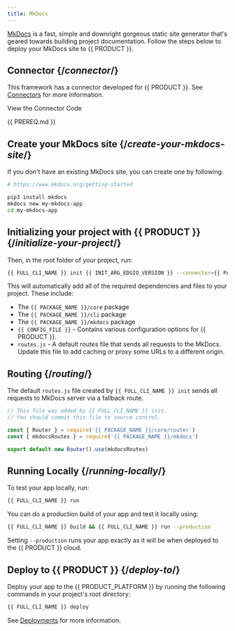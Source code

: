 ```yaml
---
title: MkDocs
---
```


[MkDocs](https://www.mkdocs.org/) is a fast, simple and downright gorgeous static site generator that's geared towards building project documentation. Follow the steps below to deploy your MkDocs site to {{ PRODUCT }}.

<!-- ## Example {/*example*/}

<ExampleButtons
  title="MkDocs"
  siteUrl="https://edgio-community-examples-mkdocs-live.layer0-limelight.link/"
  repoUrl="https://github.com/edgio-docs/edgio-mkdocs-example"
  deployFromRepo /> -->

## Connector {/*connector*/}

This framework has a connector developed for {{ PRODUCT }}. See [Connectors](/guides/sites_frameworks/connectors) for more information.

<ButtonLink variant="stroke" type="code" withIcon={true} href="https://github.com/edgio-docs/edgio-connectors/tree/main/edgio-mkdocs-connector">
 View the Connector Code
</ButtonLink>

{{ PREREQ.md }}
  
## Create your MkDocs site {/*create-your-mkdocs-site*/}

If you don't have an existing MkDocs site, you can create one by following:

```bash
# https://www.mkdocs.org/getting-started

pip3 install mkdocs
mkdocs new my-mkdocs-app
cd my-mkdocs-app
```

## Initializing your project with {{ PRODUCT }} {/*initialize-your-project*/}

Then, in the root folder of your project, run:

```bash
{{ FULL_CLI_NAME }} init {{ INIT_ARG_EDGIO_VERSION }} --connector={{ PACKAGE_NAME }}/mkdocs
```

This will automatically add all of the required dependencies and files to your project. These include:

- The `{{ PACKAGE_NAME }}/core` package
- The `{{ PACKAGE_NAME }}/cli` package
- The `{{ PACKAGE_NAME }}/mkdocs` package
- `{{ CONFIG_FILE }}` - Contains various configuration options for {{ PRODUCT }}.
- `routes.js` - A default routes file that sends all requests to the MkDocs. Update this file to add caching or proxy some URLs to a different origin.

## Routing {/*routing*/}

The default `routes.js` file created by `{{ FULL_CLI_NAME }} init` sends all requests to MkDocs server via a fallback route.

```js
// This file was added by {{ FULL_CLI_NAME }} init.
// You should commit this file to source control.

const { Router } = require('{{ PACKAGE_NAME }}/core/router')
const { mkdocsRoutes } = require('{{ PACKAGE_NAME }}/mkdocs')

export default new Router().use(mkdocsRoutes)
```

## Running Locally {/*running-locally*/}

To test your app locally, run:

```bash
{{ FULL_CLI_NAME }} run
```

You can do a production build of your app and test it locally using:

```bash
{{ FULL_CLI_NAME }} build && {{ FULL_CLI_NAME }} run --production
```

Setting `--production` runs your app exactly as it will be when deployed to the {{ PRODUCT }} cloud.

## Deploy to {{ PRODUCT }} {/*deploy-to*/}

Deploy your app to the {{ PRODUCT_PLATFORM }} by running the following commands in your project's root directory:

```bash
{{ FULL_CLI_NAME }} deploy
```

See [Deployments](/guides/basics/deployments) for more information.
